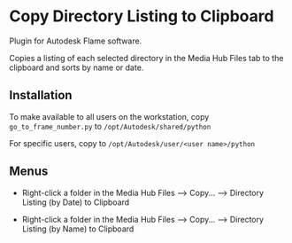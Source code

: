 # Copy Directory Listing to Clipboard

Plugin for Autodesk Flame software.

Copies a listing of each selected directory in the Media Hub Files tab to the clipboard and sorts by name or date.

## Installation
To make available to all users on the workstation, copy `go_to_frame_number.py` to `/opt/Autodesk/shared/python`

For specific users, copy to `/opt/Autodesk/user/<user name>/python`

## Menus
 - Right-click a folder in the Media Hub Files --> Copy... --> Directory Listing (by Date) to Clipboard                                            
                                                                                        
 - Right-click a folder in the Media Hub Files --> Copy... --> Directory Listing (by Name) to Clipboard 
